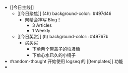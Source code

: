 - [[今日主线]]
	- [[今日聚焦]] (4h)
	  background-color:: #497d46
		- 聚精会神写 Blog！
			- 3 Articles
			- 1 Weekly
	- [[今日奖赏]] (h)
	  background-color:: #49767b
		- 买买买
			- 下单两个带盖子的垃圾桶
			- 下单心水已久的小椅子
- #random-thought 开始使用 logseq 的 [[templates]] 功能
-